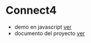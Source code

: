 # Connect4

* demo en javascript [ver](http://htmlpreview.github.io/?https://github.com/ccmansilla/connect4/blob/master/demo.html)
* documento del proyecto [ver](doc/user_stories.md)
